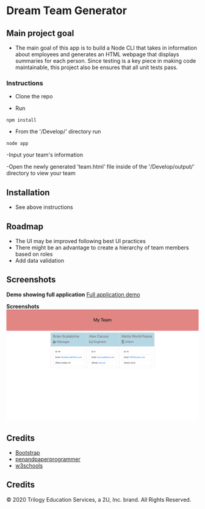# Dream Team Generator

## Main project goal

- The main goal of this app is to build a Node CLI that takes in information about employees and generates an HTML webpage that displays summaries for each person. Since testing is a key piece in making code maintainable, this project also be ensures that all unit tests pass.

### Instructions

- Clone the repo

- Run
```
npm install
```

- From the '/Develop/' directory run
```
node app
```

-Input your team's information

-Open the newly generated 'team.html' file inside of the '/Develop/output/' directory to view your team

## Installation

- See above instructions

## Roadmap

- The UI may be improved following best UI practices
- There might be an advantage to create a hierarchy of team members based on roles
- Add data validation

## Screenshots

**Demo showing full application**
[Full application demo](https://drive.google.com/file/d/110OOYFfkihm_vGq8pIaB5vzrsd1gU2eQ/view)

**Screenshots**
![team.html](./assets/screenshots/main.png 'test.html')

## Credits

- [Bootstrap](https://getbootstrap.com/)
- [penandpaperprogrammer](http://www.penandpaperprogrammer.com/blog/2018/12/16/repeating-questions-with-inquirerjs)
- [w3schools](https://www.w3schools.com/)

## Credits

© 2020 Trilogy Education Services, a 2U, Inc. brand. All Rights Reserved.
